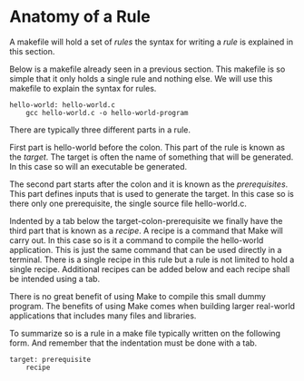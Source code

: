 # Anatomy of a Rule

A makefile will hold a set of *rules* the syntax for writing a *rule* is explained in this section.

Below is a makefile already seen in a previous section. This makefile is so simple that it only holds a single rule and nothing else. We will use this makefile to explain the syntax for rules.

```make
hello-world: hello-world.c
	gcc hello-world.c -o hello-world-program
```

There are typically three different parts in a rule.

First part is hello-world before the colon. This part of the rule is known as the *target*. The target is often the name of something that will be generated. In this case so will an executable be generated.

The second part starts after the colon and it is known as the *prerequisites*. This part defines inputs that is used to generate the target. In this case so is there only one prerequisite, the single source file hello-world.c.

Indented by a tab below the target-colon-prerequisite we finally have the third part that is known as a *recipe*. A recipe is a command that Make will carry out. In this case so is it a command to compile the hello-world application. This is just the same command that can be used directly in a terminal. There is a single recipe in this rule but a rule is not limited to hold a single recipe. Additional recipes can be added below and each recipe shall be intended using a tab.

There is no great benefit of using Make to compile this small dummy program. The benefits of using Make comes when building larger real-world applications that includes many files and libraries.

To summarize so is a rule in a make file typically written on the following form. And remember that the indentation must be done with a tab.

```make
target: prerequisite
	recipe
```
